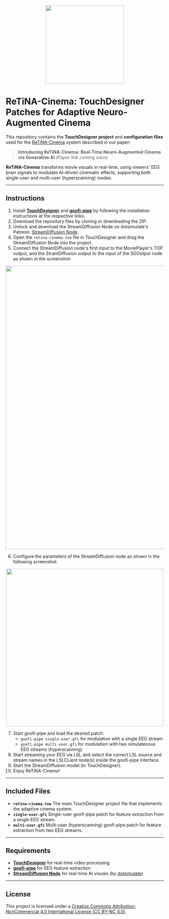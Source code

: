 <p align="center">
    <img src=https://github.com/user-attachments/assets/7907accf-39e7-464e-b647-d7435a873bda width=250>
</p>


# ReTiNA-Cinema: TouchDesigner Patches for Adaptive Neuro-Augmented Cinema

This repository contains the **TouchDesigner project** and **configuration files** used for the [ReTiNA-Cinema](https://github.com/KairosCollective/retina-cinema) system described in our paper:

> **Introducing ReTiNA-Cinema: Real-Time Neuro-Augmented Cinema via Generative AI**
> *(Paper link coming soon)*

**ReTiNA-Cinema** transforms movie visuals in real-time, using viewers' EEG brain signals to modulate AI-driven cinematic effects, supporting both single-user and multi-user (hyperscanning) modes.

---

## Instructions
1. Install [**TouchDesigner**](https://derivative.ca/download) and [**goofi-pipe**](https://github.com/dav0dea/goofi-pipe?tab=readme-ov-file#installation) by following the installation instructions at the respective links.
2. Download the repository files by cloning or downloading the ZIP.
3. Unlock and download the StreamDiffusion Node on dotsimulate's Patreon: [StreamDiffusion Node](https://www.patreon.com/posts/122151912?collection=565003).
4. Open the `retina-cinema.toe` file in TouchDesigner and drag the StreamDiffusion Node into the project.
5. Connect the StreamDiffusion node's first input to the MoviePlayer's TOP output, and the StramDiffusion output to the input of the SDOutput node as shown in the screenshot:
<p align="center">
    <img src=https://github.com/user-attachments/assets/781d77a0-fd64-4de7-aca9-9e0bbdbfbeea width="900">
</p>

6. Configure the parameters of the StreamDiffusion node as shown in the following screenshot:
<p align="center">
    <img src=https://github.com/user-attachments/assets/c40a39b0-c33a-42da-941e-876d8a13c90c width="500">
</p>

7. Start goofi-pipe and load the desired patch:
    - `goofi-pipe single-user.gfi` for modulation with a single EEG stream
    - `goofi-pipe multi-user.gfi` for modulation with two simulatenous EEG streams (hyperscanning)
8. Start streaming your EEG via LSL and select the correct LSL source and stream names in the LSLCLient node(s) inside the goofi-pipe interface.
9. Start the StreamDiffusion model (in TouchDesigner).
10. Enjoy ReTiNA-Cinema!

---

## Included Files

* **`retina-cinema.toe`** The main TouchDesigner project file that implements the adaptive cinema system.
* **`single-user.gfi`** Single-user goofi-pipe patch for feature extraction from a single EEG stream.
* **`multi-user.gfi`** Multi-user (hyperscanning) goofi-pipe patch for feature extraction from two EEG streams.

---

## Requirements

* [**TouchDesigner**](https://derivative.ca/download) for real-time video processing
* [**goofi-pipe**](https://github.com/dav0dea/goofi-pipe?tab=readme-ov-file#installation) for EEG feature extraction
* [**StreamDiffusion Node**](https://www.patreon.com/posts/122151912?collection=565003) for real-time AI visuals (by [dotsimulate](https://dotsimulate.com/))

---

## License

This project is licensed under a [Creative Commons Attribution-NonCommercial 4.0 International License (CC BY-NC 4.0)](https://creativecommons.org/licenses/by-nc/4.0/).
